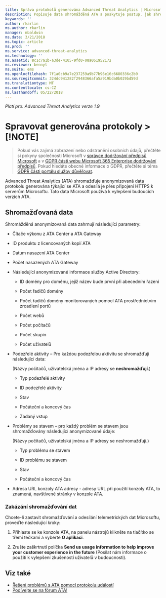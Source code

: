 ```yaml
---
title: Správa protokolů generována Advanced Threat Analytics | Microsoft Docs
description: Popisuje data shromážděná ATA a poskytuje postup, jak shromažďování dat vypnout.
keywords: ''
author: rkarlin
ms.author: rkarlin
manager: mbaldwin
ms.date: 3/21/2018
ms.topic: article
ms.prod: ''
ms.service: advanced-threat-analytics
ms.technology: ''
ms.assetid: 8c1c7a1b-a3de-4105-9fd0-08a061952172
ms.reviewer: bennyl
ms.suite: ems
ms.openlocfilehash: 7f1a0cb9a7e237259a9b77b96e16c6680336c2b0
ms.sourcegitcommit: 324dc941282f2948366afa5a919bda0b029bd59d
ms.translationtype: MT
ms.contentlocale: cs-CZ
ms.lasthandoff: 05/22/2018
---
```

*Platí pro: Advanced Threat Analytics verze 1.9*



# <a name="manage-system-generated-logs-note"></a>Spravovat generována protokoly > [!NOTE]
> Pokud vás zajímá zobrazení nebo odstranění osobních údajů, přečtěte si pokyny společnosti Microsoft v [správce dodržování předpisů Microsoft](https://servicetrust.microsoft.com/ComplianceManager) a v [GDPR části webu Microsoft 365 Enterprise dodržování předpisů](https://docs.microsoft.com/en-us/microsoft-365/compliance/gdpr). Pokud hledáte obecné informace o GDPR, přečtěte si téma [GDPR části portálu služby důvěřovat](https://servicetrust.microsoft.com/ViewPage/GDPRGetStarted).


Advanced Threat Analytics (ATA) shromažďuje anonymizovaná data protokolu generována týkající se ATA a odesílá je přes připojení HTTPS k serverům Microsoftu.  Tato data Microsoft používá k vylepšení budoucích verzích ATA.

## <a name="data-collected"></a>Shromažďovaná data
Shromážděná anonymizovaná data zahrnují následující parametry:

-   Čítače výkonu z ATA Center a ATA Gateway

-   ID produktu z licencovaných kopií ATA

-   Datum nasazení ATA Center

-   Počet nasazených ATA Gateway

-   Následující anonymizované informace služby Active Directory:

    -   ID domény pro doménu, jejíž název bude první při abecedním řazení

    -   Počet řadičů domény

    -   Počet řadičů domény monitorovaných pomocí ATA prostřednictvím zrcadlení portů

    -   Počet webů

    -   Počet počítačů

    -   Počet skupin

    -   Počet uživatelů

-   Podezřelé aktivity – Pro každou podezřelou aktivitu se shromažďují následující data:

    (Názvy počítačů, uživatelská jména a IP adresy se **neshromažďují**.)

    -   Typ podezřelé aktivity

    -   ID podezřelé aktivity

    -   Stav

    -   Počáteční a koncový čas

    -   Zadaný vstup

- Problémy se stavem – pro každý problém se stavem jsou shromažďovány následující anonymizované údaje:

    (Názvy počítačů, uživatelská jména a IP adresy se neshromažďují.)

    -   Typ problému se stavem

    -   ID problému se stavem

    -   Stav

    -   Počáteční a koncový čas

- Adresa URL konzoly ATA adresy - adresy URL při použití konzoly ATA, to znamená, navštívené stránky v konzole ATA.


### <a name="disable-data-collection"></a>Zakázání shromažďování dat
Chcete-li zastavit shromažďování a odesílání telemetrických dat Microsoftu, proveďte následující kroky:

1.  Přihlaste se ke konzole ATA, na panelu nástrojů klikněte na tlačítko se třemi tečkami a vyberte **O aplikaci**.

2.  Zrušte zaškrtnutí políčka **Send us usage information to help improve your customer experience in the future** (Posílat nám informace o použití k vylepšení zkušeností uživatelů v budoucnosti).

## <a name="see-also"></a>Viz také
- [Řešení problémů s ATA pomocí protokolu událostí](troubleshooting-ata-using-logs.md)
- [Podívejte se na fórum ATA!](https://social.technet.microsoft.com/Forums/security/home?forum=mata)
